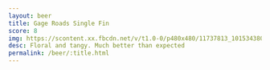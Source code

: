 ```yaml
---
layout: beer
title: Gage Roads Single Fin
score: 8
img: https://scontent.xx.fbcdn.net/v/t1.0-0/p480x480/11737813_10153438035548745_1721256026335429959_n.jpg?oh=797b082eb7584c71cb292b6ea7eba459&oe=591BC603
desc: Floral and tangy. Much better than expected
permalink: /beer/:title.html
---
```

